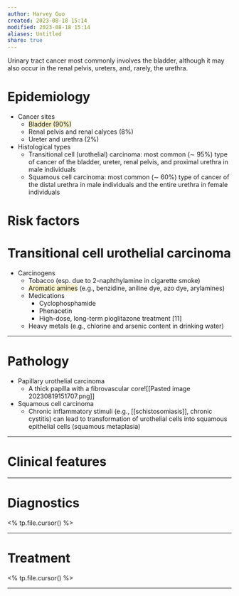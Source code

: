 ```yaml
---
author: Harvey Guo
created: 2023-08-18 15:14
modified: 2023-08-18 15:14
aliases: Untitled
share: true
---
```

Urinary tract cancer most commonly involves the bladder, although it may also occur in the renal pelvis, ureters, and, rarely, the urethra.
# Epidemiology
- Cancer sites
	- <span style="background:rgba(240, 200, 0, 0.2)">Bladder (90%) </span>
	- Renal pelvis and renal calyces (8%)
	- Ureter  and urethra (2%)
 - Histological types
	- Transitional cell (urothelial) carcinoma: most common (∼ 95%) type of cancer of the bladder, ureter, renal pelvis, and proximal urethra in male individuals
	- Squamous cell carcinoma: most common (∼ 60%) type of cancer of the distal urethra in male individuals and the entire urethra in female individuals
# Risk factors
# Transitional cell urothelial carcinoma
- Carcinogens
	- Tobacco (esp. due to 2-naphthylamine in cigarette smoke)
	- <span style="background:rgba(240, 200, 0, 0.2)">Aromatic amines</span> (e.g., benzidine, aniline dye, azo dye, arylamines)
	- Medications
		- Cyclophosphamide
		- Phenacetin 
		- High-dose, long-term pioglitazone treatment [11]
	- Heavy metals (e.g., chlorine and arsenic content in drinking water)

---
# Pathology
- Papillary urothelial carcinoma
	- A thick papilla with a fibrovascular core![[Pasted image 20230819151707.png]]
- Squamous cell carcinoma
	- Chronic inflammatory stimuli (e.g., [[schistosomiasis]], chronic cystitis) can lead to transformation of urothelial cells into squamous epithelial cells (squamous metaplasia)

---
# Clinical features


---
# Diagnostics
<% tp.file.cursor() %>

---
# Treatment
<% tp.file.cursor() %>

---
